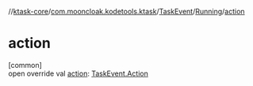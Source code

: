 //[ktask-core](../../../../index.md)/[com.mooncloak.kodetools.ktask](../../index.md)/[TaskEvent](../index.md)/[Running](index.md)/[action](action.md)

# action

[common]\
open override val [action](action.md): [TaskEvent.Action](../-action/index.md)

